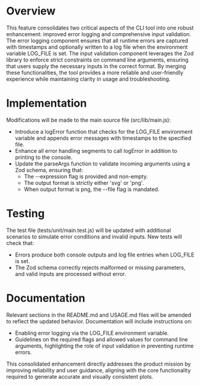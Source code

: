 # Overview
This feature consolidates two critical aspects of the CLI tool into one robust enhancement: improved error logging and comprehensive input validation. The error logging component ensures that all runtime errors are captured with timestamps and optionally written to a log file when the environment variable LOG_FILE is set. The input validation component leverages the Zod library to enforce strict constraints on command line arguments, ensuring that users supply the necessary inputs in the correct format. By merging these functionalities, the tool provides a more reliable and user-friendly experience while maintaining clarity in usage and troubleshooting.

# Implementation
Modifications will be made to the main source file (src/lib/main.js):
- Introduce a logError function that checks for the LOG_FILE environment variable and appends error messages with timestamps to the specified file.
- Enhance all error handling segments to call logError in addition to printing to the console.
- Update the parseArgs function to validate incoming arguments using a Zod schema, ensuring that:
  - The --expression flag is provided and non-empty.
  - The output format is strictly either 'svg' or 'png'.
  - When output format is png, the --file flag is mandated.

# Testing
The test file (tests/unit/main.test.js) will be updated with additional scenarios to simulate error conditions and invalid inputs. New tests will check that:
- Errors produce both console outputs and log file entries when LOG_FILE is set.
- The Zod schema correctly rejects malformed or missing parameters, and valid inputs are processed without error.

# Documentation
Relevant sections in the README.md and USAGE.md files will be amended to reflect the updated behavior. Documentation will include instructions on:
- Enabling error logging via the LOG_FILE environment variable.
- Guidelines on the required flags and allowed values for command line arguments, highlighting the role of input validation in preventing runtime errors.

This consolidated enhancement directly addresses the product mission by improving reliability and user guidance, aligning with the core functionality required to generate accurate and visually consistent plots.